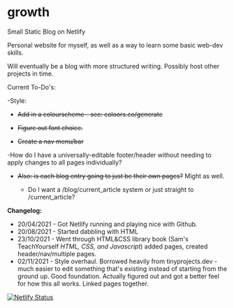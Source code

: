 # growth
Small Static Blog on Netlify

Personal website for myself, as well as a way to learn some basic web-dev skills.

Will eventually be a blog with more structured writing. Possibly host other projects in time.

Current To-Do's:

  -Style:

   - <strike>Add in a colourscheme - see: coloors.co/generate</strike>

   - <strike>Figure out font choice.</strike>

   - <strike>Create a nav menu/bar</strike>


  -How do I have a universally-editable footer/header without needing to apply changes to all pages individually?

   - <strike> Also: is each blog entry going to just be their own pages?</strike> Might as well.

       - Do I want a /blog/current_article system or just straight to /current_article?


**Changelog:**
  - 20/04/2021 - Got Netlify running and playing nice with Github.  
  - 20/08/2021 - Started dabbling with HTML
  - 23/10/2021 - Went through HTML&CSS library book (Sam's TeachYourself *HTML, CSS, and Javascript*) added pages, created header/nav/multiple pages.
  - 02/11/2021 - Style overhaul. Borrowed heavily from tinyprojects.dev - much easier to edit something that's existing instead of starting from the ground up. Good foundation. Actually figured out and got a better feel for how this all works. Linked pages together.

     
[![Netlify Status](https://api.netlify.com/api/v1/badges/2eb7cea2-0847-435f-9612-128c48b4ed74/deploy-status)](https://app.netlify.com/sites/growth-mstein2021/deploys)
